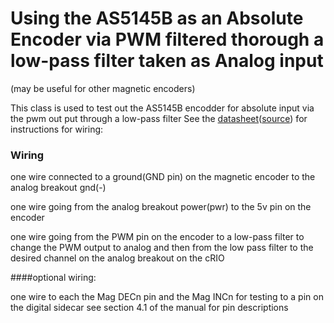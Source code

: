 # Using the AS5145B as an Absolute Encoder via PWM filtered thorough a low-pass filter taken as Analog input

(may be useful for other magnetic encoders)

 This class is used to test out the AS5145B encodder for absolute input
 via the pwm out put through a low-pass filter
 See the [datasheet](http://www.ams.com/eng/content/download/50206/533867/34237)([source](http://www.ams.com/eng/Products/Magnetic-Position-Sensors/Magnetic-Rotary-Position-Sensors/AS5145B)) for instructions for wiring:
 
 
### Wiring
 one wire connected to a ground(GND pin) on the magnetic encoder to the analog breakout gnd(-)

 one wire going from the analog breakout power(pwr) to the 5v pin on the encoder

 one wire going from the PWM pin on the encoder to a low-pass filter to change the PWM output to analog and then from the low pass filter to the desired channel on the analog breakout on the cRIO

 ####optional wiring:

 one wire to each the Mag DECn pin and the Mag INCn for testing to a pin on the digital sidecar 
 see section 4.1 of the manual for pin descriptions 
